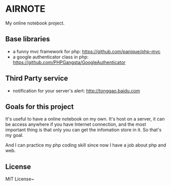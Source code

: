 # AIRNOTE

My online notebook project.

## Base libraries

* a funny mvc framework for php: https://github.com/panique/php-mvc
* a google authenticator class in php: https://github.com/PHPGangsta/GoogleAuthenticator

## Third Party service

* notification for your server's alert: http://tonggao.baidu.com

## Goals for this project

It's useful to have a online notebook on my own.
It's host on a server, it can be access anywhere if you have Internet connection, and the most important thing is that only you can get the infomation store in it.
So that's my goal.

And I can practice my php coding skill since now I have a job about php and web.

## License

MIT License~


